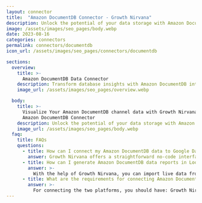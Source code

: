 ```yaml
---
layout: connector
title:  "Amazon DocumentDB Connector - Growth Nirvana"
description: Unlock the potential of your data storage with Amazon DocumentDB integrated into Looker Studio's analytics environment.
image: /assets/images/seo_pages/body.webp
date: 2023-08-16
categories: connectors
permalink: connectors/documentdb
icon_url: /assets/images/seo_pages/connectors/documentdb

sections:
  overview:
    title: >-
      Amazon DocumentDB Data Connector
    description: Transform database insights with Amazon DocumentDB integration. Seamlessly merge Amazon DocumentDB's data capabilities with Looker Studio's analytical prowess, translating raw data into actionable insights that drive strategic decisions.
    image_url: /assets/images/seo_pages/overview.webp

  body:
    title: >-
      Visualize Your Amazon DocumentDB channel data with Growth Nirvana's
      Amazon DocumentDB Connector
    description: Unlock the potential of your data storage with Amazon DocumentDB integrated into Looker Studio's analytics environment.
    image_url: /assets/images/seo_pages/body.webp
  faq:
    title: FAQs
    questions:
      - title: How can I connect my Amazon DocumentDB data to Google Data Studio/Looker Studio?
        answer: Growth Nirvana offers a straightforward no-code interface to connect to Amazon DocumentDB data sources.
      - title: How can I generate Amazon DocumentDB data reports in Looker Studio?
        answer: >-
          With the help of Growth Nirvana, you can import live data from Amazon DocumentDB into Looker Studio. These data can be viewed in charts, tables, and dashboards to generate branded reports that can be shared instantly.
      - title: What are the requirements for connecting Amazon DocumentDB and Looker Studio?
        answer: >-
          For connecting the two platforms, you should have: Growth Nirvana Account and Amazon DocumentDB Ads Account
---
```

